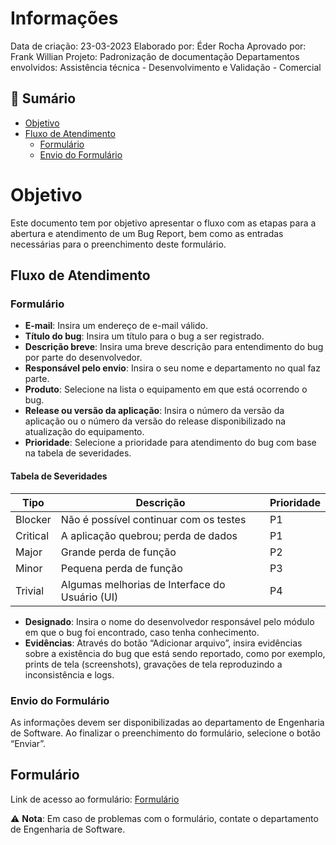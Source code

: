 # Informações

Data de criação: 23-03-2023
Elaborado por: Éder Rocha
Aprovado por: Frank Willian
Projeto: Padronização de documentação
Departamentos envolvidos: Assistência técnica - Desenvolvimento e Validação - Comercial

## 📝 Sumário

- [Objetivo](#objetivo)
- [Fluxo de Atendimento](#fluxo-de-atendimento)
  - [Formulário](#formulário)
  - [Envio do Formulário](#envio-do-formulário)

# Objetivo

Este documento tem por objetivo apresentar o fluxo com as etapas para a abertura e atendimento de um Bug Report, bem como as entradas necessárias para o preenchimento deste formulário.

## Fluxo de Atendimento

### Formulário

- **E-mail**: Insira um endereço de e-mail válido.
- **Título do bug**: Insira um título para o bug a ser registrado.
- **Descrição breve**: Insira uma breve descrição para entendimento do bug por parte do desenvolvedor.
- **Responsável pelo envio**: Insira o seu nome e departamento no qual faz parte.
- **Produto**: Selecione na lista o equipamento em que está ocorrendo o bug.
- **Release ou versão da aplicação**: Insira o número da versão da aplicação ou o número da versão do release disponibilizado na atualização do equipamento.
- **Prioridade**: Selecione a prioridade para atendimento do bug com base na tabela de severidades.

#### Tabela de Severidades

| Tipo    | Descrição                              | Prioridade |
|---------|----------------------------------------|------------|
| Blocker | Não é possível continuar com os testes | P1         |
| Critical| A aplicação quebrou; perda de dados    | P1         |
| Major   | Grande perda de função                 | P2         |
| Minor   | Pequena perda de função                | P3         |
| Trivial | Algumas melhorias de Interface do Usuário (UI) | P4 |

- **Designado**: Insira o nome do desenvolvedor responsável pelo módulo em que o bug foi encontrado, caso tenha conhecimento.
- **Evidências**: Através do botão “Adicionar arquivo”, insira evidências sobre a existência do bug que está sendo reportado, como por exemplo, prints de tela (screenshots), gravações de tela reproduzindo a inconsistência e logs.

### Envio do Formulário

As informações devem ser disponibilizadas ao departamento de Engenharia de Software. Ao finalizar o preenchimento do formulário, selecione o botão “Enviar”.

## Formulário

Link de acesso ao formulário: [Formulário](https://docs.google.com/forms/d/e/1FAIpQLSf9B7ohLZ5OHKQuziAWZUNKCTahUhaaQz3D2ahvoAYE4ns2mQ/viewform?usp=sf_link)

⚠️ **Nota**: Em caso de problemas com o formulário, contate o departamento de Engenharia de Software.
